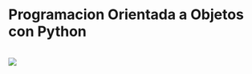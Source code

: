 <h1>Programacion Orientada a Objetos con Python</h1><br>
<img src='https://i.imgur.com/gScS6Vz.png'>
